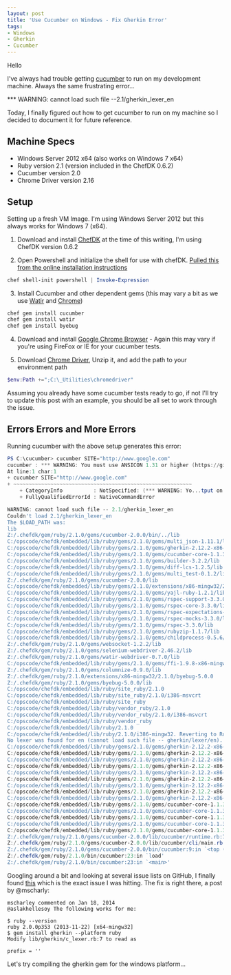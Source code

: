 ```yaml
---
layout: post
title: 'Use Cucumber on Windows - Fix Gherkin Error'
tags:
- Windows
- Gherkin
- Cucumber
---
```


Hello

I've always had trouble getting [cucumber](https://github.com/cucumber/cucumber) to run on my development machine. Always the same frustrating error...

*** WARNING: cannot load such file --2.1/gherkin_lexer_en

Today, I finally figured out how to get cucumber to run on my machine so I decided to document it for future reference.

## Machine Specs
* Windows Server 2012 x64 (also works on Windows 7 x64)
* Ruby version 2.1 (version included in the ChefDK 0.6.2)
* Cucumber version 2.0
* Chrome Driver version 2.16

## Setup
Setting up a fresh VM Image. I'm using Windows Server 2012 but this always works for Windows 7 (x64).

1. Download and install [ChefDK](http://downloads.chef.io/chef-dk/windows/#/) at the time of this writing, I'm using ChefDK version 0.6.2

2. Open Powershell and initialize the shell for use with chefDK. [Pulled this from the online installation instructions](http://docs.chef.io/install_dk.html)

  ```powershell
  chef shell-init powershell | Invoke-Expression
  ```

3. Install Cucumber and other dependent gems (this may vary a bit as we use [Watir](https://github.com/watir/watir) and [Chrome](http://www.google.com/chrome/))

  ```powershell
  chef gem install cucumber
  chef gem install watir
  chef gem install byebug
  ```

4. Download and install [Google Chrome Browser](http://www.google.com/chrome/) - Again this may vary if you're using FireFox or IE for your cucumber tests.

5. Download [Chrome Driver](https://sites.google.com/a/chromium.org/chromedriver/), Unzip it, and add the path to your environment path

  ```powershell
  $env:Path +=";C:\_Utilities\chromedriver"
  ```

Assuming you already have some cucumber tests ready to go, if not I'll try to update this post with an example, you should be all set to work through the issue.

## Errors Errors and More Errors

Running cucumber with the above setup generates this error:

  ```powershell
  PS C:\cucumber> cucumber SITE="http://www.google.com"
  cucumber : *** WARNING: You must use ANSICON 1.31 or higher (https://github.com/adoxa/ansicon/) to get coloured output on Windows
  At line:1 char:1
  + cucumber SITE="http://www.google.com"
  + ~~~~~~~~~~~~~~~~~~~~~~~~~~~~~~~~~~~~~~~~~~~~~~~~~~~~~~~~~~
      + CategoryInfo          : NotSpecified: (*** WARNING: Yo...tput on Windows:String) [], RemoteException
      + FullyQualifiedErrorId : NativeCommandError

  WARNING: cannot load such file -- 2.1/gherkin_lexer_en
  Couldn't load 2.1/gherkin_lexer_en
  The $LOAD_PATH was:
  lib
  Z:/.chefdk/gem/ruby/2.1.0/gems/cucumber-2.0.0/bin/../lib
  C:/opscode/chefdk/embedded/lib/ruby/gems/2.1.0/gems/multi_json-1.11.1/lib
  C:/opscode/chefdk/embedded/lib/ruby/gems/2.1.0/gems/gherkin-2.12.2-x86-mingw32/lib
  C:/opscode/chefdk/embedded/lib/ruby/gems/2.1.0/gems/cucumber-core-1.1.3/lib
  C:/opscode/chefdk/embedded/lib/ruby/gems/2.1.0/gems/builder-3.2.2/lib
  C:/opscode/chefdk/embedded/lib/ruby/gems/2.1.0/gems/diff-lcs-1.2.5/lib
  C:/opscode/chefdk/embedded/lib/ruby/gems/2.1.0/gems/multi_test-0.1.2/lib
  Z:/.chefdk/gem/ruby/2.1.0/gems/cucumber-2.0.0/lib
  C:/opscode/chefdk/embedded/lib/ruby/gems/2.1.0/extensions/x86-mingw32/2.1.0/yajl-ruby-1.2.1
  C:/opscode/chefdk/embedded/lib/ruby/gems/2.1.0/gems/yajl-ruby-1.2.1/lib
  C:/opscode/chefdk/embedded/lib/ruby/gems/2.1.0/gems/rspec-support-3.3.0/lib
  C:/opscode/chefdk/embedded/lib/ruby/gems/2.1.0/gems/rspec-core-3.3.0/lib
  C:/opscode/chefdk/embedded/lib/ruby/gems/2.1.0/gems/rspec-expectations-3.3.0/lib
  C:/opscode/chefdk/embedded/lib/ruby/gems/2.1.0/gems/rspec-mocks-3.3.0/lib
  C:/opscode/chefdk/embedded/lib/ruby/gems/2.1.0/gems/rspec-3.3.0/lib
  C:/opscode/chefdk/embedded/lib/ruby/gems/2.1.0/gems/rubyzip-1.1.7/lib
  C:/opscode/chefdk/embedded/lib/ruby/gems/2.1.0/gems/childprocess-0.5.6/lib
  Z:/.chefdk/gem/ruby/2.1.0/gems/websocket-1.2.2/lib
  Z:/.chefdk/gem/ruby/2.1.0/gems/selenium-webdriver-2.46.2/lib
  Z:/.chefdk/gem/ruby/2.1.0/gems/watir-webdriver-0.7.0/lib
  C:/opscode/chefdk/embedded/lib/ruby/gems/2.1.0/gems/ffi-1.9.8-x86-mingw32/lib
  Z:/.chefdk/gem/ruby/2.1.0/gems/columnize-0.9.0/lib
  Z:/.chefdk/gem/ruby/2.1.0/extensions/x86-mingw32/2.1.0/byebug-5.0.0
  Z:/.chefdk/gem/ruby/2.1.0/gems/byebug-5.0.0/lib
  C:/opscode/chefdk/embedded/lib/ruby/site_ruby/2.1.0
  C:/opscode/chefdk/embedded/lib/ruby/site_ruby/2.1.0/i386-msvcrt
  C:/opscode/chefdk/embedded/lib/ruby/site_ruby
  C:/opscode/chefdk/embedded/lib/ruby/vendor_ruby/2.1.0
  C:/opscode/chefdk/embedded/lib/ruby/vendor_ruby/2.1.0/i386-msvcrt
  C:/opscode/chefdk/embedded/lib/ruby/vendor_ruby
  C:/opscode/chefdk/embedded/lib/ruby/2.1.0
  C:/opscode/chefdk/embedded/lib/ruby/2.1.0/i386-mingw32. Reverting to Ruby lexer.
  No lexer was found for en (cannot load such file -- gherkin/lexer/en). Supported languages are listed in gherkin/i18n.json. (Gherkin::I18n::LexerNotFound)
  C:/opscode/chefdk/embedded/lib/ruby/gems/2.1.0/gems/gherkin-2.12.2-x86-mingw32/lib/gherkin/i18n.rb:108:in `rescue in lexer'
  C:/opscode/chefdk/embedded/lib/ruby/gems/2.1.0/gems/gherkin-2.12.2-x86-mingw32/lib/gherkin/i18n.rb:97:in `lexer'
  C:/opscode/chefdk/embedded/lib/ruby/gems/2.1.0/gems/gherkin-2.12.2-x86-mingw32/lib/gherkin/parser/parser.rb:139:in `transition_table'
  C:/opscode/chefdk/embedded/lib/ruby/gems/2.1.0/gems/gherkin-2.12.2-x86-mingw32/lib/gherkin/parser/parser.rb:128:in `build_transition_map'
  C:/opscode/chefdk/embedded/lib/ruby/gems/2.1.0/gems/gherkin-2.12.2-x86-mingw32/lib/gherkin/parser/parser.rb:124:in `transition_map'
  C:/opscode/chefdk/embedded/lib/ruby/gems/2.1.0/gems/gherkin-2.12.2-x86-mingw32/lib/gherkin/parser/parser.rb:91:in `initialize'
  C:/opscode/chefdk/embedded/lib/ruby/gems/2.1.0/gems/gherkin-2.12.2-x86-mingw32/lib/gherkin/parser/parser.rb:68:in `new'
  C:/opscode/chefdk/embedded/lib/ruby/gems/2.1.0/gems/gherkin-2.12.2-x86-mingw32/lib/gherkin/parser/parser.rb:68:in `push_machine'
  C:/opscode/chefdk/embedded/lib/ruby/gems/2.1.0/gems/gherkin-2.12.2-x86-mingw32/lib/gherkin/parser/parser.rb:31:in `parse'
  C:/opscode/chefdk/embedded/lib/ruby/gems/2.1.0/gems/cucumber-core-1.1.3/lib/cucumber/core/gherkin/parser.rb:22:in `document'
  C:/opscode/chefdk/embedded/lib/ruby/gems/2.1.0/gems/cucumber-core-1.1.3/lib/cucumber/core.rb:27:in `block in parse'
  C:/opscode/chefdk/embedded/lib/ruby/gems/2.1.0/gems/cucumber-core-1.1.3/lib/cucumber/core.rb:26:in `each'
  C:/opscode/chefdk/embedded/lib/ruby/gems/2.1.0/gems/cucumber-core-1.1.3/lib/cucumber/core.rb:26:in `parse'
  C:/opscode/chefdk/embedded/lib/ruby/gems/2.1.0/gems/cucumber-core-1.1.3/lib/cucumber/core.rb:18:in `compile'
  Z:/.chefdk/gem/ruby/2.1.0/gems/cucumber-2.0.0/lib/cucumber/runtime.rb:70:in `run!'
  Z:/.chefdk/gem/ruby/2.1.0/gems/cucumber-2.0.0/lib/cucumber/cli/main.rb:38:in `execute!'
  Z:/.chefdk/gem/ruby/2.1.0/gems/cucumber-2.0.0/bin/cucumber:9:in `<top (required)>'
  Z:/.chefdk/gem/ruby/2.1.0/bin/cucumber:23:in `load'
  Z:/.chefdk/gem/ruby/2.1.0/bin/cucumber:23:in `<main>'

  ```


Googling around a bit and looking at several issue lists on GitHub, I finally found [this](https://github.com/cucumber/gherkin/issues/273) which is the exact issue I was hitting. The fix is right there, a post by @mscharly:

  ```
  mscharley commented on Jan 18, 2014
  @aslakhellesoy The following works for me:

  $ ruby --version
  ruby 2.0.0p353 (2013-11-22) [x64-mingw32]
  $ gem install gherkin --platform ruby
  Modify lib/gherkin/c_lexer.rb:7 to read as

  prefix = ''
  ```

Let's try compiling the gherkin gem for the windows platform...

```powershell

```

